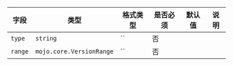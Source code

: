 | 字段 | 类型 | 格式类型 | 是否必须 | 默认值 | 说明 |
|---|---|---|---|---|---|
| `type` | `string` | `` | 否 |  |
| `range` | `mojo.core.VersionRange` | `` | 否 |  |
